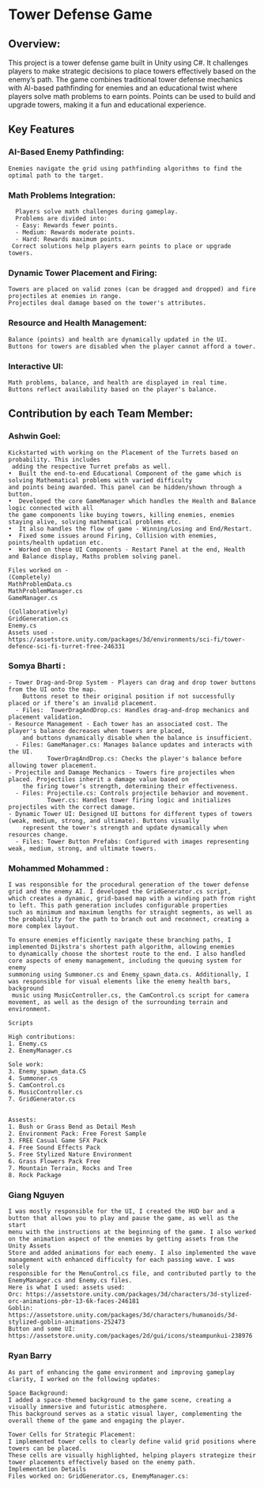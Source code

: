 # Tower Defense Game 
## Overview:
  This project is a tower defense game built in Unity using C#. It challenges players to make strategic decisions to place towers effectively based on the enemy’s path. The game combines traditional tower defense mechanics with AI-based pathfinding for enemies and an educational twist where players solve math problems to earn points. Points can be used to build and upgrade towers, making it a fun and educational experience. 

## Key Features
### AI-Based Enemy Pathfinding: 
    Enemies navigate the grid using pathfinding algorithms to find the optimal path to the target.
### Math Problems Integration:
      Players solve math challenges during gameplay.
      Problems are divided into:
      - Easy: Rewards fewer points.
      - Medium: Rewards moderate points.
      - Hard: Rewards maximum points.
     Correct solutions help players earn points to place or upgrade towers.
### Dynamic Tower Placement and Firing:
    Towers are placed on valid zones (can be dragged and dropped) and fire projectiles at enemies in range.
    Projectiles deal damage based on the tower's attributes.
### Resource and Health Management:
    Balance (points) and health are dynamically updated in the UI.
    Buttons for towers are disabled when the player cannot afford a tower.
### Interactive UI:
    Math problems, balance, and health are displayed in real time.
    Buttons reflect availability based on the player's balance.

## Contribution by each Team Member:
### Ashwin Goel:
    ⁠⁠Kickstarted with working on the Placement of the Turrets based on probability. This includes
     adding the respective Turret prefabs as well.
    •⁠  ⁠⁠Built the end-to-end Educational Component of the game which is solving Mathematical problems with varied difficulty 
    and points being awarded. This panel can be hidden/shown through a button.
    •⁠  ⁠⁠Developed the core GameManager which handles the Health and Balance logic connected with all 
    the game components like buying towers, killing enemies, enemies staying alive, solving mathematical problems etc.
    •⁠  ⁠It also handles the flow of game - Winning/Losing and End/Restart.
    •⁠  ⁠⁠Fixed some issues around Firing, Collision with enemies, points/health updation etc.
    •⁠  ⁠⁠Worked on these UI Components - Restart Panel at the end, Health and Balance display, Maths problem solving panel.
    
    Files worked on - 
    (Completely)
    MathProblemData.cs
    MathProblemManager.cs
    GameManager.cs
    
    (Collaboratively)
    GridGeneration.cs
    Enemy.cs
    Assets used - https://assetstore.unity.com/packages/3d/environments/sci-fi/tower-defence-sci-fi-turret-free-246331

### Somya Bharti :
    - Tower Drag-and-Drop System - Players can drag and drop tower buttons from the UI onto the map. 
        Buttons reset to their original position if not successfully placed or if there’s an invalid placement.
      - Files:  TowerDragAndDrop.cs: Handles drag-and-drop mechanics and placement validation.
    - Resource Management - Each tower has an associated cost. The player's balance decreases when towers are placed,
        and buttons dynamically disable when the balance is insufficient.
      - Files: GameManager.cs: Manages balance updates and interacts with the UI.
               TowerDragAndDrop.cs: Checks the player's balance before allowing tower placement.
    - Projectile and Damage Mechanics - Towers fire projectiles when placed. Projectiles inherit a damage value based on
        the firing tower’s strength, determining their effectiveness.
      - Files: Projectile.cs: Controls projectile behavior and movement.
               Tower.cs: Handles tower firing logic and initializes projectiles with the correct damage.
    - Dynamic Tower UI: Designed UI buttons for different types of towers (weak, medium, strong, and ultimate). Buttons visually 
        represent the tower's strength and update dynamically when resources change.
      - Files: Tower Button Prefabs: Configured with images representing weak, medium, strong, and ultimate towers.

### Mohammed Mohammed :
    I was responsible for the procedural generation of the tower defense grid and the enemy AI. I developed the GridGenerator.cs script, 
    which creates a dynamic, grid-based map with a winding path from right to left. This path generation includes configurable properties 
    such as minimum and maximum lengths for straight segments, as well as the probability for the path to branch out and reconnect, creating a more complex layout.

    To ensure enemies efficiently navigate these branching paths, I implemented Dijkstra's shortest path algorithm, allowing enemies 
    to dynamically choose the shortest route to the end. I also handled core aspects of enemy management, including the queuing system for enemy 
    summoning using Summoner.cs and Enemy_spawn_data.cs. Additionally, I was responsible for visual elements like the enemy health bars, background
     music using MusicController.cs, the CamControl.cs script for camera movement, as well as the design of the surrounding terrain and environment.
    
    Scripts
    
    High contributions:
    1.⁠ ⁠Enemy.cs
    2.⁠ ⁠EnemyManager.cs
    
    Sole work: 
    3.⁠ ⁠Enemy_spawn_data.CS
    4.⁠ ⁠Summoner.cs
    5.⁠ ⁠CamControl.cs
    6.⁠ ⁠MusicController.cs
    7.⁠ ⁠GridGenerator.cs
    
    
    Assests:
    1.⁠ ⁠Bush or Grass Bend as Detail Mesh
    2.⁠ ⁠Environment Pack: Free Forest Sample
    3.⁠ ⁠FREE Casual Game SFX Pack
    4.⁠ ⁠Free Sound Effects Pack
    5.⁠ ⁠Free Stylized Nature Environment
    6.⁠ ⁠Grass Flowers Pack Free
    7.⁠ ⁠Mountain Terrain, Rocks and Tree
    8.⁠ ⁠Rock Package
### Giang Nguyen 
    I was mostly responsible for the UI, I created the HUD bar and a button that allows you to play and pause the game, as well as the start 
    menu with the instructions at the beginning of the game. I also worked on the animation aspect of the enemies by getting assets from the Unity Assets 
    Store and added animations for each enemy. I also implemented the wave management with enhanced difficulty for each passing wave. I was solely 
    responsible for the MenuControl.cs file, and contributed partly to the EnemyManager.cs and Enemy.cs files.
    Here is what I used: assets used: 
    Orc: https://assetstore.unity.com/packages/3d/characters/3d-stylized-orc-animations-pbr-13-6k-faces-246181
    Goblin: https://assetstore.unity.com/packages/3d/characters/humanoids/3d-stylized-goblin-animations-252473
    Button and some UI: https://assetstore.unity.com/packages/2d/gui/icons/steampunkui-238976

### Ryan Barry
    As part of enhancing the game environment and improving gameplay clarity, I worked on the following updates:

    Space Background:
    I added a space-themed background to the game scene, creating a visually immersive and futuristic atmosphere.
    This background serves as a static visual layer, complementing the overall theme of the game and engaging the player.
    
    Tower Cells for Strategic Placement:
    I implemented tower cells to clearly define valid grid positions where towers can be placed.
    These cells are visually highlighted, helping players strategize their tower placements effectively based on the enemy path.
    Implementation Details
    Files worked on: GridGenerator.cs, EnemyManager.cs:



